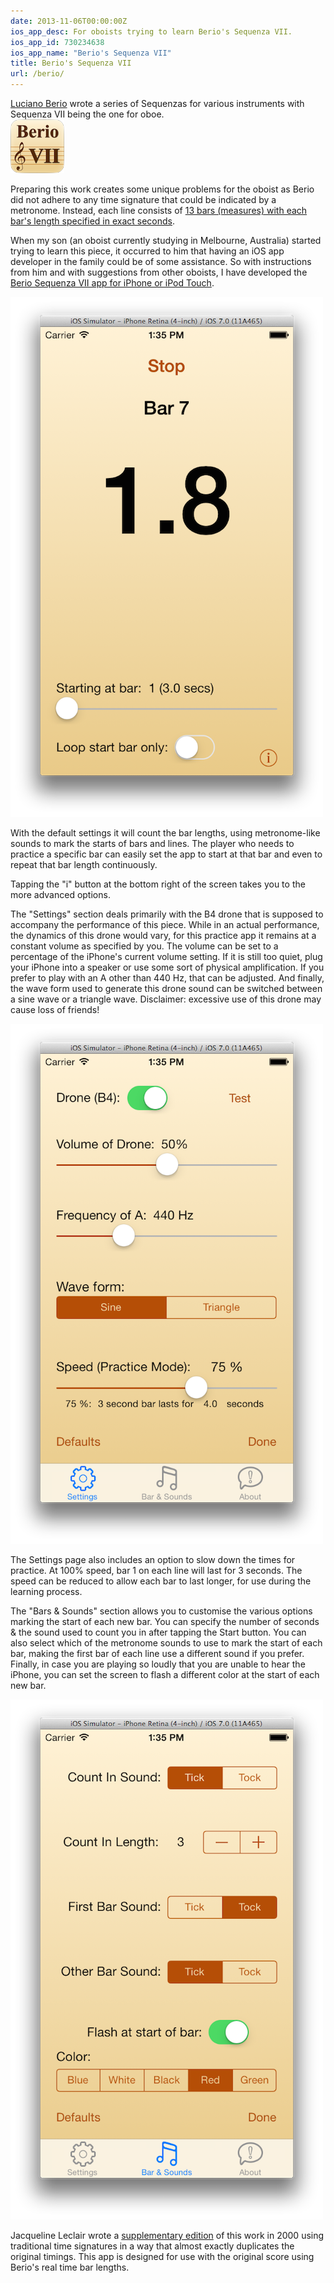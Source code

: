 ```yaml
---
date: 2013-11-06T00:00:00Z
ios_app_desc: For oboists trying to learn Berio's Sequenza VII.
ios_app_id: 730234638
ios_app_name: "Berio's Sequenza VII"
title: Berio's Sequenza VII
url: /berio/
---
```


<a href="http://en.wikipedia.org/wiki/Luciano_Berio" target="itunes_store">Luciano
Berio</a> wrote a series of Sequenzas for various instruments with Sequenza VII
being the one for oboe.\
<img src="/images/Berio_icon.png" alt="Sequenza VII icon" width="86" height="86" />

Preparing this work creates some unique problems for the oboist as Berio did not
adhere to any time signature that could be indicated by a metronome. Instead,
each line consists of
<a href="http://www.nuoboe.com/berio/html/factsheet.html" target="itunes_store">13
bars (measures) with each bar's length specified in exact seconds</a>.

When my son (an oboist currently studying in Melbourne, Australia) started
trying to learn this piece, it occurred to him that having an iOS app developer
in the family could be of some assistance. So with instructions from him and
with suggestions from other oboists, I have developed the
<a href="https://itunes.apple.com/us/app/sequenza-vii/id730234638?mt=8&uo=4" target="itunes_store">Berio
Sequenza VII app for iPhone or iPod Touch</a>.

<img src="/images/Berio_2-500.png" alt="Berio's Sequenza VII" />

With the default settings it will count the bar lengths, using metronome-like
sounds to mark the starts of bars and lines. The player who needs to practice a
specific bar can easily set the app to start at that bar and even to repeat that
bar length continuously.

Tapping the "i" button at the bottom right of the screen takes you to the more
advanced options.

The "Settings" section deals primarily with the B4 drone that is supposed to
accompany the performance of this piece. While in an actual performance, the
dynamics of this drone would vary, for this practice app it remains at a
constant volume as specified by you. The volume can be set to a percentage of
the iPhone's current volume setting. If it is still too quiet, plug your iPhone
into a speaker or use some sort of physical amplification. If you prefer to play
with an A other than 440 Hz, that can be adjusted. And finally, the wave form
used to generate this drone sound can be switched between a sine wave or a
triangle wave. Disclaimer: excessive use of this drone may cause loss of
friends!

<img src="/images/Berio_3-500.png" alt="Settings" />

The Settings page also includes an option to slow down the times for practice.
At 100% speed, bar 1 on each line will last for 3 seconds. The speed can be
reduced to allow each bar to last longer, for use during the learning process.

The "Bars & Sounds" section allows you to customise the various options marking
the start of each new bar. You can specify the number of seconds & the sound
used to count you in after tapping the Start button. You can also select which
of the metronome sounds to use to mark the start of each bar, making the first
bar of each line use a different sound if you prefer. Finally, in case you are
playing so loudly that you are unable to hear the iPhone, you can set the screen
to flash a different color at the start of each new bar.

<img src="/images/Berio_4-500.png" alt="Bars & Sounds" />

Jacqueline Leclair wrote a
<a href="http://www.nuoboe.com/berio/index.html" target="_blank">supplementary
edition</a> of this work in 2000 using traditional time signatures in a way that
almost exactly duplicates the original timings. This app is designed for use
with the original score using Berio's real time bar lengths.
